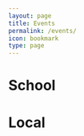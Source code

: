 ```yaml
---
layout: page
title: Events
permalink: /events/
icon: bookmark
type: page
---
```


# School

# Local
